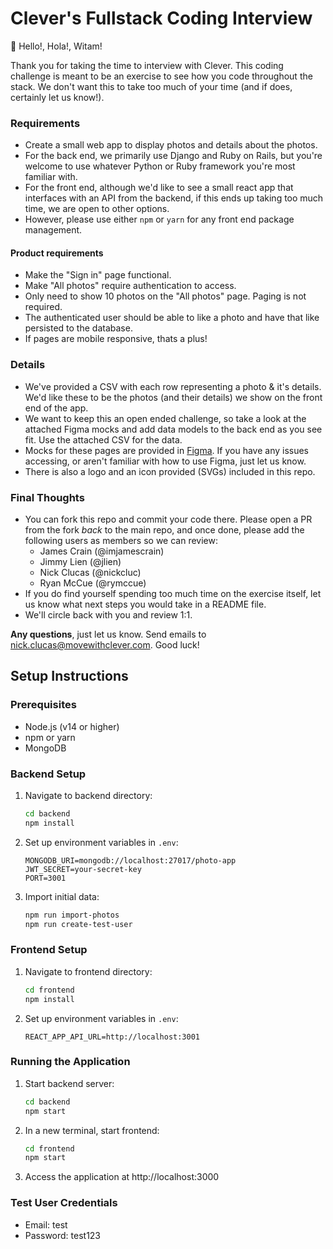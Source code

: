 # Clever's Fullstack Coding Interview
👋 Hello!, Hola!, Witam!

Thank you for taking the time to interview with Clever. This coding challenge is meant to be an exercise to see how you code throughout the stack. We don't want this to take too much of your time (and if does, certainly let us know!).

### Requirements
- Create a small web app to display photos and details about the photos.
- For the back end, we primarily use Django and Ruby on Rails, but you're welcome to use whatever Python or Ruby framework you're most familiar with.
- For the front end, although we'd like to see a small react app that interfaces with an API from the backend, if this ends up taking too much time, we are open to other options.
- However, please use either `npm` or `yarn` for any front end package management.

#### Product requirements
- Make the "Sign in" page functional.
- Make "All photos" require authentication to access.
- Only need to show 10 photos on the "All photos" page. Paging is not required.
- The authenticated user should be able to like a photo and have that like persisted to the database.
- If pages are mobile responsive, thats a plus!

### Details
- We've provided a CSV with each row representing a photo & it's details. We'd like these to be the photos (and their details) we show on the front end of the app.
- We want to keep this an open ended challenge, so take a look at the attached Figma mocks and add data models to the back end as you see fit. Use the attached CSV for the data.
- Mocks for these pages are provided in [Figma](https://www.figma.com/file/wr1seCuhlRtoFGuz1iWgyF/Frontend-Coding-Mocks?type=design&node-id=0%3A1&mode=design&t=Uw1av3TypDUDcLAd-1). If you have any issues accessing, or aren't familiar with how to use Figma, just let us know.
- There is also a logo and an icon provided (SVGs) included in this repo.

### Final Thoughts
- You can fork this repo and commit your code there. Please open a PR from the fork _back_ to the main repo, and once done, please add the following users as members so we can review:
  - James Crain (@imjamescrain)
  - Jimmy Lien (@jlien)
  - Nick Clucas (@nickcluc)
  - Ryan McCue (@rymccue)
- If you do find yourself spending too much time on the exercise itself, let us know what next steps you would take in a README file.
- We'll circle back with you and review 1:1.

**Any questions**, just let us know. Send emails to <a href="mailto:nick.clucas@movewithclever.com">nick.clucas@movewithclever.com</a>. Good luck!

## Setup Instructions

### Prerequisites
- Node.js (v14 or higher)
- npm or yarn
- MongoDB

### Backend Setup
1. Navigate to backend directory:
   ```bash
   cd backend
   npm install
   ```
2. Set up environment variables in `.env`:
   ```
   MONGODB_URI=mongodb://localhost:27017/photo-app
   JWT_SECRET=your-secret-key
   PORT=3001
   ```
3. Import initial data:
   ```bash
   npm run import-photos
   npm run create-test-user
   ```

### Frontend Setup
1. Navigate to frontend directory:
   ```bash
   cd frontend
   npm install
   ```
2. Set up environment variables in `.env`:
   ```
   REACT_APP_API_URL=http://localhost:3001
   ```

### Running the Application
1. Start backend server:
   ```bash
   cd backend
   npm start
   ```
2. In a new terminal, start frontend:
   ```bash
   cd frontend
   npm start
   ```
3. Access the application at http://localhost:3000

### Test User Credentials
- Email: test
- Password: test123
